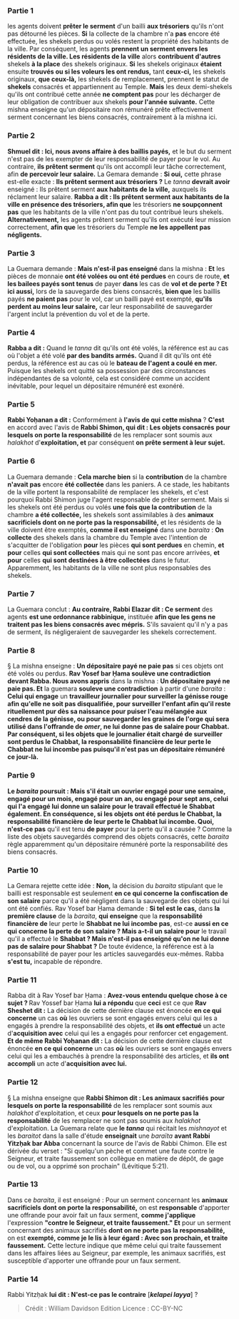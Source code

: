 
### Partie 1
les agents doivent <b>prêter le serment</b> d'un bailli <b>aux trésoriers</b> qu'ils n'ont pas détourné les pièces. <b>Si</b> la collecte de la chambre n'a <b>pas</b> encore été effectuée, les shekels perdus ou volés restent la propriété des habitants de la ville. Par conséquent, les agents <b>prennent un serment envers les résidents de la ville. Les résidents de la ville</b> alors <b>contribuent d'autres</b> shekels <b>à la place</b> des shekels originaux. <b>Si</b> les shekels originaux <b>étaient</b> ensuite <b>trouvés ou si les voleurs les ont rendus,</b> tant <b>ceux-ci,</b> les shekels originaux, <b>que ceux-là,</b> les shekels de remplacement, prennent le statut de <b>shekels</b> consacrés et appartiennent au Temple. <b>Mais</b> les deux demi-shekels qu'ils ont contribué cette année <b>ne comptent pas</b> pour les décharger de leur obligation de contribuer aux shekels <b>pour l'année suivante.</b> Cette mishna enseigne qu'un dépositaire non rémunéré prête effectivement serment concernant les biens consacrés, contrairement à la mishna ici.

### Partie 2
<b>Shmuel dit : Ici, nous avons affaire à des baillis payés,</b> et le but du serment n'est pas de les exempter de leur responsabilité de payer pour le vol. Au contraire, <b>ils prêtent serment</b> qu'ils ont accompli leur tâche correctement, afin <b>de percevoir leur salaire.</b> La Gemara demande : <b>Si oui,</b> cette phrase est-elle exacte : <b>Ils prêtent serment aux trésoriers ?</b> Le <i>tanna</i> <b>devrait avoir</b> enseigné : Ils prêtent serment <b>aux habitants de la ville,</b> auxquels ils réclament leur salaire. <b>Rabba a dit : Ils prêtent serment aux habitants de la ville en présence des trésoriers, afin que</b> les trésoriers <b>ne soupçonnent pas</b> que les habitants de la ville n'ont pas du tout contribué leurs shekels. <b>Alternativement,</b> les agents prêtent serment qu'ils ont exécuté leur mission correctement, <b>afin que</b> les trésoriers du Temple <b>ne les appellent pas négligents.</b>

### Partie 3
La Guemara demande : <b>Mais n'est-il pas enseigné</b> dans la mishna : <b>Et</b> les pièces de monnaie <b>ont été volées ou ont été perdues</b> en cours de route, <b>et les bailees payés sont tenus</b> de payer <b>dans</b> les cas de <b>vol et de perte ? Et ici aussi,</b> lors de la sauvegarde des biens consacrés, <b>bien que</b> les baillis payés <b>ne paient pas</b> pour le vol, car un bailli payé est exempté, <b>qu'ils perdent au moins leur salaire,</b> car leur responsabilité de sauvegarder l'argent inclut la prévention du vol et de la perte.

### Partie 4
<b>Rabba a dit :</b> Quand le <i>tanna</i> dit qu'ils ont été volés,</b> la référence est au cas où l'objet a été volé <b>par des bandits armés.</b> Quand il dit qu'ils ont été perdus,</b> la référence est au cas où le <b>bateau de l'agent a coulé en mer. </b> Puisque les shekels ont quitté sa possession par des circonstances indépendantes de sa volonté, cela est considéré comme un accident inévitable, pour lequel un dépositaire rémunéré est exonéré.

### Partie 5
<b>Rabbi Yoḥanan a dit :</b> Conformément à <b>l'avis de qui</b> <b>cette mishna</b> ? <b>C'est</b> en accord avec l'avis de <b>Rabbi Shimon, qui dit : Les objets consacrés</b> <b>pour lesquels on porte la responsabilité</b> de les remplacer sont</b> soumis aux <i>halakhot</i> d'<b>exploitation, et</b> par conséquent <b>on prête serment à leur sujet.</b>

### Partie 6
La Guemara demande : <b>Cela marche bien</b> si la <b>contribution</b> de la chambre <b>n'avait pas</b> encore <b>été collectée</b> dans les paniers. A ce stade, les habitants de la ville portent la responsabilité de remplacer les shekels, et c'est pourquoi Rabbi Shimon juge l'agent responsable de prêter serment. Mais si les shekels ont été perdus ou volés <b>une fois que la contribution</b> de la chambre <b>a été collectée,</b> les shekels sont assimilables à des <b>animaux sacrificiels dont on ne porte pas la responsabilité,</b> et les résidents de la ville doivent être exemptés, <b>comme il est enseigné</b> dans une <i>baraita</i> : <b>On collecte</b> des shekels dans la chambre du Temple avec l'intention de s'acquitter de l'obligation <b>pour</b> les pièces <b>qui sont perdues</b> en chemin, <b>et pour</b> celles <b>qui sont collectées</b> mais qui ne sont pas encore arrivées, <b>et pour</b> celles <b>qui sont destinées à être collectées</b> dans le futur. Apparemment, les habitants de la ville ne sont plus responsables des shekels.

### Partie 7
La Guemara conclut : <b>Au contraire, Rabbi Elazar dit : Ce serment</b> des agents <b>est une ordonnance rabbinique,</b> instituée <b>afin que les gens ne traitent pas les biens consacrés avec mépris.</b> S'ils savaient qu'il n'y a pas de serment, ils négligeraient de sauvegarder les shekels correctement.

### Partie 8
§ La mishna enseigne : <b>Un dépositaire payé ne paie pas</b> si ces objets ont été volés ou perdus. <b>Rav Yosef bar Ḥama soulève une contradiction devant Rabba. Nous avons appris</b> dans la mishna : <b>Un dépositaire payé ne paie pas. Et</b> la guemara <b>souleve une contradiction</b> à partir d'une <i>baraita</i> : <b>Celui qui engage</b> un <b>travailleur journalier pour surveiller la <b>génisse rouge</b> afin qu'elle ne soit pas disqualifiée, <b>pour surveiller l'enfant</b> afin qu'il reste rituellement pur dès sa naissance pour puiser l'eau mélangée aux cendres de la génisse, ou <b>pour sauvegarder les graines</b> de l'orge qui sera utilisé dans l'offrande de <i>omer</i>, <b>ne lui donne pas de salaire pour Chabbat. Par conséquent, si</b> les objets que le journalier était chargé de surveiller <b>sont perdus</b> le Chabbat, la <b>responsabilité financière de</b> leur perte le <b>Chabbat ne lui incombe pas</b> puisqu'il n'est pas un dépositaire rémunéré ce jour-là.

### Partie 9
Le <i>baraita</i> poursuit : Mais s'il était un ouvrier <b>engagé pour une semaine, engagé pour un mois, engagé pour un an,</b> ou <b>engagé pour sept ans,</b> celui qui l'a engagé <b>lui donne un salaire</b> pour le travail effectué le <b>Shabbat</b> également. <b>En conséquence,</b> si les objets ont été perdus le Chabbat, la <b>responsabilité financière de</b> leur perte le <b>Chabbat</b> lui incombe. Quoi, n'est-ce pas</b> qu'il est tenu <b>de payer</b> pour la perte qu'il a causée ? Comme la liste des objets sauvegardés comprend des objets consacrés, cette <i>baraita</i> règle apparemment qu'un dépositaire rémunéré porte la responsabilité des biens consacrés.

### Partie 10
La Gemara rejette cette idée : <b>Non,</b> la décision du <i>baraita</i> stipulant que le bailli est responsable est seulement <b>en ce qui concerne la confiscation de son salaire</b> parce qu'il a été négligent dans la sauvegarde des objets qui lui ont été confiés. Rav Yosef bar Ḥama demande : <b>Si tel est le cas,</b> dans <b>la première clause</b> de la <i>baraita</i>, <b>qui enseigne</b> que la <b>responsabilité financière de</b> leur perte le <b>Shabbat ne lui incombe pas</b>, </b> est-ce <b>aussi en ce qui concerne la perte de son salaire ? Mais a-t-il un salaire pour</b> le travail qu'il a effectué le <b>Shabbat ? Mais n'est-il pas enseigné qu'on ne lui donne pas de salaire pour Shabbat ?</b> De toute évidence, la référence est à la responsabilité de payer pour les articles sauvegardés eux-mêmes. Rabba <b>s'est tu,</b> incapable de répondre.

### Partie 11
Rabba dit à Rav Yosef bar Ḥama : <b>Avez-vous entendu quelque chose à ce sujet ? </b> Rav Yossef bar Ḥama <b>lui a répondu</b> que <b>ceci</b> est ce que <b>Rav Sheshet dit :</b> La décision de cette dernière clause est énoncée <b>en ce qui concerne</b> un cas <b>où</b> les ouvriers se sont engagés envers celui qui les a engagés à prendre la responsabilité des objets, et <b>ils ont effectué</b> un acte d'<b>acquisition avec</b> celui qui les a engagés pour renforcer cet engagement. <b>Et de même Rabbi Yoḥanan dit :</b> La décision de cette dernière clause est énoncée <b>en ce qui concerne</b> un cas <b>où</b> les ouvriers se sont engagés envers celui qui les a embauchés à prendre la responsabilité des articles, et <b>ils ont accompli</b> un acte d'<b>acquisition avec lui.</b>

### Partie 12
§ La mishna enseigne que <b>Rabbi Shimon dit : Les animaux sacrifiés</b> <b>pour lesquels on porte la responsabilité</b> de les remplacer sont</b> soumis aux <i>halakhot</i> d'exploitation, et</b> ceux <b>pour lesquels on ne porte pas la responsabilité</b> de les remplacer ne sont pas</b> soumis aux <i>halakhot</i> d'exploitation. </b> La Guemara relate que <b>le <i>tanna</i></b> qui récitait les <i>mishnayot</i> et les <i>baraitot</i> dans la salle d'étude <b>enseignait</b> une <i>baraïta</i> <b>avant Rabbi Yitzḥak bar Abba</b> concernant la source de l'avis de Rabbi Chimon. Elle est dérivée du verset : "Si quelqu'un pèche et commet une faute contre le Seigneur, et traite faussement son collègue en matière de dépôt, de gage ou de vol, ou a opprimé son prochain" (Lévitique 5:21).

### Partie 13
Dans ce <i>baraita</i>, il est enseigné : Pour un serment concernant les <b>animaux sacrificiels</b> <b>dont on porte la responsabilité,</b> on est <b>responsable</b> d'apporter une offrande pour avoir fait un faux serment, <b>comme j'applique</b> l'expression <b>"contre le Seigneur, et traite faussement." Et</b> pour un serment concernant des animaux sacrifiés <b>dont on ne porte pas la responsabilité,</b> on est <b>exempté, comme je le lis à leur égard : Avec son prochain, et traite faussement.</b> Cette lecture indique que même celui qui traite faussement dans les affaires liées au Seigneur, par exemple, les animaux sacrifiés, est susceptible d'apporter une offrande pour un faux serment.

### Partie 14
Rabbi Yitzḥak <b>lui dit : N'est-ce pas le contraire</b> [<b><i>kelapei layya</i></b>] ?

>Crédit : William Davidson Edition
>Licence : CC-BY-NC